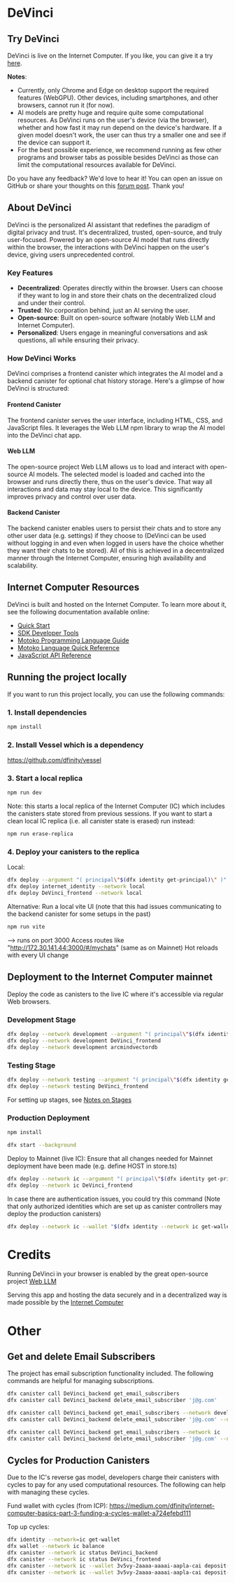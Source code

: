 # DeVinci

## Try DeVinci
DeVinci is live on the Internet Computer. If you like, you can give it a try [here](https://x6occ-biaaa-aaaai-acqzq-cai.icp0.io/).

**Notes**:
- Currently, only Chrome and Edge on desktop support the required features (WebGPU). Other devices, including smartphones, and other browsers, cannot run it (for now). 
- AI models are pretty huge and require quite some computational resources. As DeVinci runs on the user's device (via the browser), whether and how fast it may run depend on the device's hardware. If a given model doesn't work, the user can thus try a smaller one and see if the device can support it.
- For the best possible experience, we recommend running as few other programs and browser tabs as possible besides DeVinci as those can limit the computational resources available for DeVinci.

Do you have any feedback? We'd love to hear it! You can open an issue on GitHub or share your thoughts on this [forum post](https://forum.dfinity.org/t/browser-based-ai-chatbot-served-from-the-ic/22263). Thank you!

## About DeVinci

DeVinci is the personalized AI assistant that redefines the paradigm of digital privacy and trust. It's decentralized, trusted, open-source, and truly user-focused. Powered by an open-source AI model that runs directly within the browser, the interactions with DeVinci happen on the user's device, giving users unprecedented control.

### Key Features
- **Decentralized**: Operates directly within the browser. Users can choose if they want to log in and store their chats on the decentralized cloud and under their control.
- **Trusted**: No corporation behind, just an AI serving the user.
- **Open-source**: Built on open-source software (notably Web LLM and Internet Computer).
- **Personalized**: Users engage in meaningful conversations and ask questions, all while ensuring their privacy.

### How DeVinci Works
DeVinci comprises a frontend canister which integrates the AI model and a backend canister for optional chat history storage. Here's a glimpse of how DeVinci is structured:

#### Frontend Canister
The frontend canister serves the user interface, including HTML, CSS, and JavaScript files. It leverages the Web LLM npm library to wrap the AI model into the DeVinci chat app.

#### Web LLM
The open-source project Web LLM allows us to load and interact with open-source AI models. The selected model is loaded and cached into the browser and runs directly there, thus on the user's device. That way all interactions and data may stay local to the device. This significantly improves privacy and control over user data.

#### Backend Canister
The backend canister enables users to persist their chats and to store any other user data (e.g. settings) if they choose to (DeVinci can be used without logging in and even when logged in users have the choice whether they want their chats to be stored). All of this is achieved in a decentralized manner through the Internet Computer, ensuring high availability and scalability.

## Internet Computer Resources

DeVinci is built and hosted on the Internet Computer. To learn more about it, see the following documentation available online:

- [Quick Start](https://sdk.dfinity.org/docs/quickstart/quickstart-intro.html)
- [SDK Developer Tools](https://sdk.dfinity.org/docs/developers-guide/sdk-guide.html)
- [Motoko Programming Language Guide](https://sdk.dfinity.org/docs/language-guide/motoko.html)
- [Motoko Language Quick Reference](https://sdk.dfinity.org/docs/language-guide/language-manual.html)
- [JavaScript API Reference](https://erxue-5aaaa-aaaab-qaagq-cai.raw.ic0.app)

## Running the project locally

If you want to run this project locally, you can use the following commands:

### 1. Install dependencies
```bash
npm install
```
### 2. Install Vessel which is a dependency
https://github.com/dfinity/vessel

### 3. Start a local replica
```bash
npm run dev
```
Note: this starts a local replica of the Internet Computer (IC) which includes the canisters state stored from previous sessions.
If you want to start a clean local IC replica (i.e. all canister state is erased) run instead:
```bash
npm run erase-replica
```

### 4. Deploy your canisters to the replica
Local:
```bash
dfx deploy --argument "( principal\"$(dfx identity get-principal)\" )" DeVinci_backend --network local
dfx deploy internet_identity --network local
dfx deploy DeVinci_frontend --network local
```
Alternative: Run a local vite UI (note that this had issues communicating to the backend canister for some setups in the past)
```bash
npm run vite
```
--> runs on port 3000
Access routes like "http://172.30.141.44:3000/#/mychats" (same as on Mainnet)
Hot reloads with every UI change

## Deployment to the Internet Computer mainnet
Deploy the code as canisters to the live IC where it's accessible via regular Web browsers.

### Development Stage
```bash
dfx deploy --network development --argument "( principal\"$(dfx identity get-principal)\" )" DeVinci_backend
dfx deploy --network development DeVinci_frontend
dfx deploy --network development arcmindvectordb
```

### Testing Stage
```bash
dfx deploy --network testing --argument "( principal\"$(dfx identity get-principal)\" )" DeVinci_backend
dfx deploy --network testing DeVinci_frontend
```
For setting up stages, see [Notes on Stages](./notes/NotesOnStages.md)

### Production Deployment
```bash
npm install

dfx start --background
```
Deploy to Mainnet (live IC):
Ensure that all changes needed for Mainnet deployment have been made (e.g. define HOST in store.ts)
```bash
dfx deploy --network ic --argument "( principal\"$(dfx identity get-principal)\" )" DeVinci_backend
dfx deploy --network ic DeVinci_frontend
```
In case there are authentication issues, you could try this command
(Note that only authorized identities which are set up as canister controllers may deploy the production canisters)
```bash
dfx deploy --network ic --wallet "$(dfx identity --network ic get-wallet)"
```

# Credits
Running DeVinci in your browser is enabled by the great open-source project [Web LLM](https://webllm.mlc.ai/)

Serving this app and hosting the data securely and in a decentralized way is made possible by the [Internet Computer](https://internetcomputer.org/)

# Other
## Get and delete Email Subscribers
The project has email subscription functionality included. The following commands are helpful for managing subscriptions.
```bash
dfx canister call DeVinci_backend get_email_subscribers
dfx canister call DeVinci_backend delete_email_subscriber 'j@g.com'

dfx canister call DeVinci_backend get_email_subscribers --network development
dfx canister call DeVinci_backend delete_email_subscriber 'j@g.com' --network development

dfx canister call DeVinci_backend get_email_subscribers --network ic
dfx canister call DeVinci_backend delete_email_subscriber 'j@g.com' --network ic
```

## Cycles for Production Canisters
Due to the IC's reverse gas model, developers charge their canisters with cycles to pay for any used computational resources. The following can help with managing these cycles.

Fund wallet with cycles (from ICP): https://medium.com/dfinity/internet-computer-basics-part-3-funding-a-cycles-wallet-a724efebd111

Top up cycles:
```bash
dfx identity --network=ic get-wallet
dfx wallet --network ic balance
dfx canister --network ic status DeVinci_backend
dfx canister --network ic status DeVinci_frontend
dfx canister --network ic --wallet 3v5vy-2aaaa-aaaai-aapla-cai deposit-cycles 3000000000000 DeVinci_backend
dfx canister --network ic --wallet 3v5vy-2aaaa-aaaai-aapla-cai deposit-cycles 300000000000 DeVinci_frontend
```